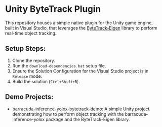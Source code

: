 # Unity ByteTrack Plugin
This repository houses a simple native plugin for the Unity game engine, built in Visual Studio, that leverages the [ByteTrack-Eigen](https://github.com/cj-mills/byte-track-eigen) library to perform real-time object tracking.





## Setup Steps:

1. Clone the repository.
2. Run the `download-dependencies.bat` setup file.
3. Ensure the Solution Configuration for the Visual Studio project is in `Release` mode.
4. Build the solution (`Ctrl+Shift+B`).



## Demo Projects:

* [barracuda-inference-yolox-bytetrack-demo](https://github.com/cj-mills/barracuda-inference-yolox-bytetrack-demo): A simple Unity project demonstrating how to perform object tracking with the barracuda-inference-yolox package and the ByteTrack-Eigen library.
